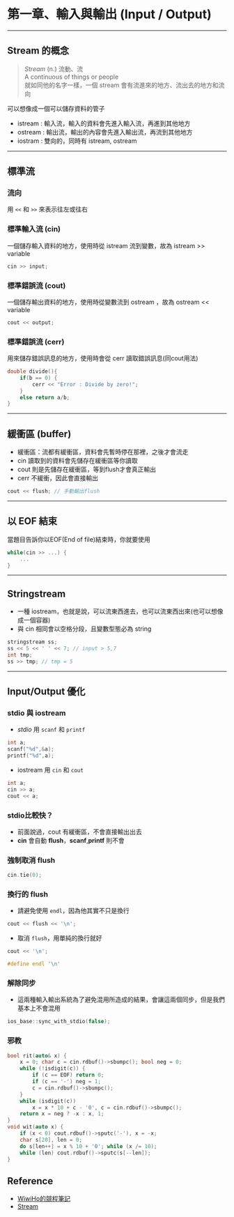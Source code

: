 # 第一章、輸入與輸出 (Input / Output) 

---

## Stream 的概念

> *Stream* (n.) 流動、流  
> A continuous of things or people  
> 就如同他的名字一樣，一個 stream 會有流進來的地方、流出去的地方和流向

可以想像成一個可以儲存資料的管子

- istream : 輸入流，輸入的資料會先進入輸入流，再進到其他地方
- ostream : 輸出流，輸出的內容會先進入輸出流，再流到其他地方
- iostram : 雙向的，同時有 istream, ostream

---

## 標準流
### 流向
用 `<<` 和 `>>` 來表示往左或往右

### 標準輸入流 (cin)
一個儲存輸入資料的地方，使用時從 istream 流到變數，故為 istream >> variable
```cpp
cin >> input;
```

### 標準錯誤流 (cout)
一個儲存輸出資料的地方，使用時從變數流到 ostream ，故為 ostream << variable
```cpp
cout << output;
```

### 標準錯誤流 (cerr)
用來儲存錯誤訊息的地方，使用時會從 cerr 讀取錯誤訊息(同cout用法)
```cpp
double divide(){
    if(b == 0) {
        cerr << "Error : Divide by zero!";
    }
    else return a/b;
}
```

---

## 緩衝區 (buffer)
- 緩衝區：流都有緩衝區，資料會先暫時停在那裡，之後才會流走
- cin 讀取到的資料會先儲存在緩衝區等你讀取
- cout 則是先儲存在緩衝區，等到flush才會真正輸出
- cerr 不緩衝，因此會直接輸出
```cpp
cout << flush; // 手動輸出flush
```

---

## 以 EOF 結束
當題目告訴你以EOF(End of file)結束時，你就要使用
```cpp
while(cin >> ...) {
    ...
}
```

---

## Stringstream
- 一種 iostream，也就是說，可以流東西進去，也可以流東西出來(也可以想像成一個容器)
- 與 cin 相同會以空格分段，且變數型態必為 string
```cpp
stringstream ss;
ss << 5 << ' ' << 7; // input > 5,7
int tmp;
ss >> tmp; // tmp = 5
```

---

## Input/Output 優化
### stdio 與 iostream
- $stdio$ 用 `scanf` 和 `printf`
```cpp
int a;
scanf("%d",&a);
printf("%d",a);
```
- iostream 用 `cin` 和 `cout`
```cpp 
int a;
cin >> a;
cout << a;
```
### stdio比較快？

- 前面說過，cout 有緩衝區，不會直接輸出出去
- **cin** 會自動 **flush**，**scanf**,**printf** 則不會
### 強制取消 **flush**
```cpp
cin.tie(0);
```
### 換行的 **flush**
- 請避免使用 `endl`，因為他其實不只是換行
```cpp
cout << flush << '\n';
```
- 取消 `flush`，用單純的換行就好
```cpp
cout << '\n';
```
```cpp
#define endl '\n'
```
### 解除同步
- 這兩種輸入輸出系統為了避免混用所造成的結果，會讓這兩個同步，但是我們基本上不會混用
```cpp
ios_base::sync_with_stdio(false);
```
### 邪教
```cpp
bool rit(auto& x) {
	x = 0; char c = cin.rdbuf()->sbumpc(); bool neg = 0;
	while (!isdigit(c)) {
		if (c == EOF) return 0;
		if (c == '-') neg = 1;
		c = cin.rdbuf()->sbumpc();
	}
	while (isdigit(c))
		x = x * 10 + c - '0', c = cin.rdbuf()->sbumpc();
	return x = neg ? -x : x, 1;
}
void wit(auto x) {
	if (x < 0) cout.rdbuf()->sputc('-'), x = -x;
	char s[20], len = 0;
	do s[len++] = x % 10 + '0'; while (x /= 10);
	while (len) cout.rdbuf()->sputc(s[--len]);
}
```

## Reference
- [WiwiHo的競程筆記](https://cp.wiwiho.me/io-optimize/)
- [Stream](https://cplusplus.com/reference/ios/)
